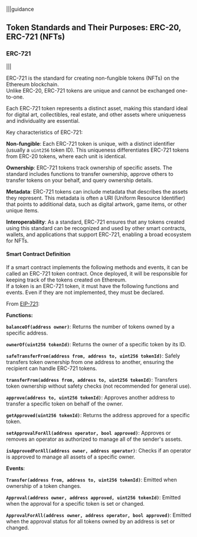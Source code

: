 |||guidance
## Token Standards and Their Purposes: ERC-20, ERC-721 (NFTs)

### ERC-721

|||


ERC-721 is the standard for creating non-fungible tokens (NFTs) on the Ethereum blockchain.   
Unlike ERC-20, ERC-721 tokens are unique and cannot be exchanged one-to-one. 

Each ERC-721 token represents a distinct asset, making this standard ideal for digital art, collectibles, real estate, and other assets where uniqueness and individuality are essential.

Key characteristics of ERC-721: 

**Non-fungible**: Each ERC-721 token is unique, with a distinct identifier (usually a `uint256` token ID). This uniqueness differentiates ERC-721 tokens from ERC-20 tokens, where each unit is identical.

**Ownership**: ERC-721 tokens track ownership of specific assets. The standard includes functions to transfer ownership, approve others to transfer tokens on your behalf, and query ownership details.

**Metadata**: ERC-721 tokens can include metadata that describes the assets they represent. This metadata is often a URI (Uniform Resource Identifier) that points to additional data, such as digital artwork, game items, or other unique items.

**Interoperability**: As a standard, ERC-721 ensures that any tokens created using this standard can be recognized and used by other smart contracts, wallets, and applications that support ERC-721, enabling a broad ecosystem for NFTs.

#### Smart Contract Definition

If a smart contract implements the following methods and events, it can be called an ERC-721 token contract. Once deployed, it will be responsible for keeping track of the tokens created on Ethereum.  
If a token is an ERC-721 token, it must have the following functions and events. Even if they are not implemented, they must be declared.

From [EIP-721](https://eips.ethereum.org/EIPS/eip-721):

**Functions:**

**`balanceOf(address owner)`**: Returns the number of tokens owned by a specific address.

**`ownerOf(uint256 tokenId)`**: Returns the owner of a specific token by its ID.

**`safeTransferFrom(address from, address to, uint256 tokenId)`**: Safely transfers token ownership from one address to another, ensuring the recipient can handle ERC-721 tokens.

**`transferFrom(address from, address to, uint256 tokenId)`**: Transfers token ownership without safety checks (not recommended for general use).

**`approve(address to, uint256 tokenId)`**: Approves another address to transfer a specific token on behalf of the owner.

**`getApproved(uint256 tokenId)`**: Returns the address approved for a specific token.

**`setApprovalForAll(address operator, bool approved)`**: Approves or removes an operator as authorized to manage all of the sender's assets.

**`isApprovedForAll(address owner, address operator)`**: Checks if an operator is approved to manage all assets of a specific owner.

**Events**:

**`Transfer(address from, address to, uint256 tokenId)`**: Emitted when ownership of a token changes.

**`Approval(address owner, address approved, uint256 tokenId)`**: Emitted when the approval for a specific token is set or changed.

**`ApprovalForAll(address owner, address operator, bool approved)`**: Emitted when the approval status for all tokens owned by an address is set or changed.
